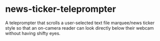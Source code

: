 # news-ticker-teleprompter
A teleprompter that scrolls a user-selected text file marquee/news ticker style so that an on-camera reader can look directly below their webcam without having shifty eyes.
